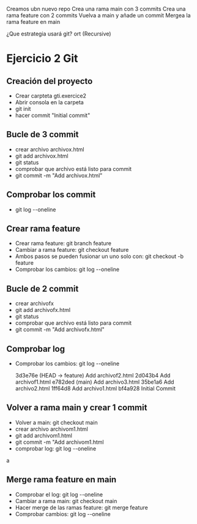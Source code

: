 Creamos ubn nuevo repo Crea una rama main con 3 commits Crea una rama feature con 2 commits Vuelva a main y añade un commit Mergea la rama feature en main

¿Que estrategia usará git? ort (Recursive)

# Ejercicio 2 Git

## Creación del proyecto
- Crear carpteta gti.exercice2
- Abrir consola en la carpeta
- git init
- hacer commit "Initial commit"

## Bucle de 3 commit
- crear archivo archivox.html
- git add archivox.html
- git status
- comprobar que archivo está listo para commit
- git commit -m "Add archivox.html"

## Comprobar los commit
- git log --oneline

## Crear rama feature
- Crear rama feature: git branch feature
- Cambiar a rama feature: git checkout feature
- Ambos pasos se pueden fusionar un uno solo con: git checkout -b feature
- Comprobar los cambios: git log --oneline

## Bucle de 2 commit
- crear archivofx
- git add archivofx.html
- git status
- comprobar que archivo está listo para commit
- git commit -m "Add archivofx.html"

## Comprobar log
- Comprobar los cambios: git log --oneline

    3d3e76e (HEAD -> feature) Add archivof2.html
    2d043b4 Add archivof1.html
    e782ded (main) Add archivo3.html
    35be1a6 Add archivo2.html
    1ff64d8 Add archivo1.html
    bf4a928 Initial Commit

## Volver a rama main y crear 1 commit
- Volver a main: git checkout main
- crear archivo archivom1.html
- git add archivom1.html
- git commit -m "Add archivom1.html
- comprobar log: git log --oneline


a
## Merge rama feature en main
- Comprobar el log: git log --oneline
- Cambiar a rama main: git checkout main
- Hacer merge de las ramas feature: git merge feature
- Comprobar cambios: git log --oneline



